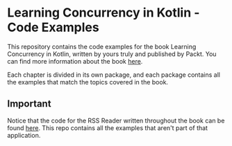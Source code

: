 # Learning Concurrency in Kotlin - Code Examples

This repository contains the code examples for the book Learning Concurrency in Kotlin, written by yours truly and published by Packt. You can find more information about the book [here](https://www.packtpub.com/application-development/learning-concurrency-kotlin).

Each chapter is divided in its own package, and each package contains all the examples that match the topics covered in the book.

## Important
Notice that the code for the RSS Reader written throughout the book can be found [here](http://git.starcarr.co/LearningConcurrencyInKotlin/RssReader). This repo contains all the examples that aren't part of that application.

